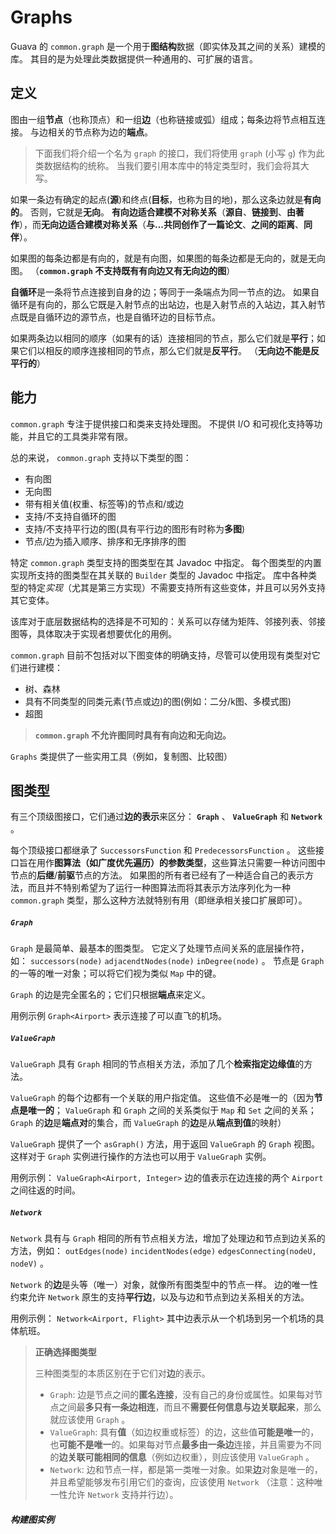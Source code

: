 # Graphs

Guava 的 `common.graph` 是一个用于**图结构**数据（即实体及其之间的关系）建模的库。
其目的是为处理此类数据提供一种通用的、可扩展的语言。

## 定义

图由一组**节点**（也称顶点）和一组**边**（也称链接或弧）组成；每条边将节点相互连接。
与边相关的节点称为边的**端点**。

> 下面我们将介绍一个名为 `graph` 的接口，我们将使用 `graph` (小写 `g`) 作为此类数据结构的统称。
> 当我们要引用本库中的特定类型时，我们会将其大写。

如果一条边有确定的起点(**源**)和终点(**目标**，也称为目的地)，那么这条边就是**有向的**。
否则，它就是**无向**。
**有向边适合建模不对称关系**（**源自**、**链接到**、**由著作**），而**无向边适合建模对称关系**（**与...共同创作了一篇论文**、**之间的距离**、**同伴**）。

如果图的每条边都是有向的，就是有向图，如果图的每条边都是无向的，就是无向图。
（**`common.graph` 不支持既有有向边又有无向边的图**）

**自循环**是一条将节点连接到自身的边；等同于一条端点为同一节点的边。
如果自循环是有向的，那么它既是入射节点的出站边，也是入射节点的入站边，其入射节点既是自循环边的源节点，也是自循环边的目标节点。

如果两条边以相同的顺序（如果有的话）连接相同的节点，那么它们就是**平行**；如果它们以相反的顺序连接相同的节点，那么它们就是**反平行**。
（**无向边不能是反平行的**）

## 能力

`common.graph` 专注于提供接口和类来支持处理图。
不提供 I/O 和可视化支持等功能，并且它的工具类非常有限。

总的来说， `common.graph` 支持以下类型的图：

* 有向图
* 无向图
* 带有相关值(权重、标签等)的节点和/或边
* 支持/不支持自循环的图
* 支持/不支持平行边的图(具有平行边的图形有时称为**多图**)
* 节点/边为插入顺序、排序和无序排序的图

特定 `common.graph` 类型支持的图类型在其 Javadoc 中指定。
每个图类型的内置实现所支持的图类型在其关联的 `Builder` 类型的 Javadoc 中指定。
库中各种类型的特定*实现*（尤其是第三方实现）不需要支持所有这些变体，并且可以另外支持其它变体。

该库对于底层数据结构的选择是不可知的：关系可以存储为矩阵、邻接列表、邻接图等，具体取决于实现者想要优化的用例。

`common.graph` 目前不包括对以下图变体的明确支持，尽管可以使用现有类型对它们进行建模：

* 树、森林
* 具有不同类型的同类元素(节点或边)的图(例如：二分/k图、多模式图)
* 超图

> **`common.graph` 不允许图同时具有有向边和无向边。**

`Graphs` 类提供了一些实用工具（例如，复制图、比较图）

## 图类型

有三个顶级图接口，它们通过**边的表示**来区分： **`Graph`** 、 **`ValueGraph`** 和 **`Network`** 。

每个顶级接口都继承了 `SuccessorsFunction` 和 `PredecessorsFunction` 。
这些接口旨在用作**图算法（如广度优先遍历）的参数类型**，这些算法只需要一种访问图中节点的**后继**/**前驱**节点的方法。
如果图的所有者已经有了一种适合自己的表示方法，而且并不特别希望为了运行一种图算法而将其表示方法序列化为一种 `common.graph` 类型，那么这种方法就特别有用（即继承相关接口扩展即可）。

##### `Graph`

`Graph` 是最简单、最基本的图类型。
它定义了处理节点间关系的底层操作符，如： `successors(node)` `adjacendtNodes(node)` `inDegree(node)` 。
节点是 `Graph` 的一等的唯一对象；可以将它们视为类似 `Map` 中的键。

`Graph` 的边是完全匿名的；它们只根据**端点**来定义。

用例示例 `Graph<Airport>` 表示连接了可以直飞的机场。

##### `ValueGraph`

`ValueGraph` 具有 `Graph` 相同的节点相关方法，添加了几个**检索指定边缘值**的方法。

`ValueGraph` 的每个边都有一个关联的用户指定值。
这些值不必是唯一的（因为**节点是唯一的**； `ValueGraph` 和 `Graph` 之间的关系类似于 `Map` 和 `Set` 之间的关系； `Graph` 的**边**是**端点对**的集合，而 `ValueGraph` 的**边**是从**端点到值**的映射）

`ValueGraph` 提供了一个 `asGraph()` 方法，用于返回 `ValueGraph` 的 `Graph` 视图。
这样对于 `Graph` 实例进行操作的方法也可以用于 `ValueGraph` 实例。

用例示例： `ValueGraph<Airport, Integer>` 边的值表示在边连接的两个 `Airport` 之间往返的时间。

##### `Network`

`Network` 具有与 `Graph` 相同的所有节点相关方法，增加了处理边和节点到边关系的方法，例如： `outEdges(node)` `incidentNodes(edge)` `edgesConnecting(nodeU, nodeV)` 。

`Network` 的**边**是头等（唯一）对象，就像所有图类型中的节点一样。
边的唯一性约束允许 `Network` 原生的支持**平行边**，以及与边和节点到边关系相关的方法。

用例示例： `Network<Airport, Flight>` 其中边表示从一个机场到另一个机场的具体航班。

> **正确选择图类型**
> 
> 三种图类型的本质区别在于它们对**边**的表示。
> 
> * `Graph`: 边是节点之间的**匿名连接**，没有自己的身份或属性。如果每对节点之间最**多只有一条边相连**，而且不**需要任何信息与边关联起来**，那么就应该使用 `Graph` 。
> * `ValueGraph`: 具有**值**（如边权重或标签）的边，这些值**可能是唯一**的，也**可能不是唯一**的。如果每对节点**最多由一条边**连接，并且需要为不同的**边关联可能相同的信息**（例如边权重），则应该使用 `ValueGraph` 。
> * `Network`: 边和节点一样，都是第一类唯一对象。如果**边**对象是唯一的，并且希望能够发布引用它们的查询，应该使用 `Network` （注意：这种唯一性允许 `Network` 支持并行边）。

##### 构建图实例


